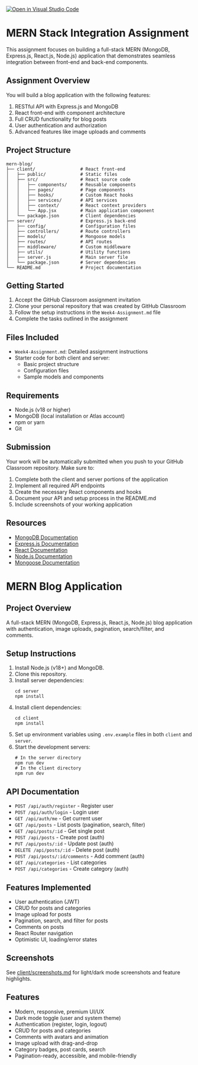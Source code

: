 [![Open in Visual Studio Code](https://classroom.github.com/assets/open-in-vscode-2e0aaae1b6195c2367325f4f02e2d04e9abb55f0b24a779b69b11b9e10269abc.svg)](https://classroom.github.com/online_ide?assignment_repo_id=19865178&assignment_repo_type=AssignmentRepo)
# MERN Stack Integration Assignment

This assignment focuses on building a full-stack MERN (MongoDB, Express.js, React.js, Node.js) application that demonstrates seamless integration between front-end and back-end components.

## Assignment Overview

You will build a blog application with the following features:
1. RESTful API with Express.js and MongoDB
2. React front-end with component architecture
3. Full CRUD functionality for blog posts
4. User authentication and authorization
5. Advanced features like image uploads and comments

## Project Structure

```
mern-blog/
├── client/                 # React front-end
│   ├── public/             # Static files
│   ├── src/                # React source code
│   │   ├── components/     # Reusable components
│   │   ├── pages/          # Page components
│   │   ├── hooks/          # Custom React hooks
│   │   ├── services/       # API services
│   │   ├── context/        # React context providers
│   │   └── App.jsx         # Main application component
│   └── package.json        # Client dependencies
├── server/                 # Express.js back-end
│   ├── config/             # Configuration files
│   ├── controllers/        # Route controllers
│   ├── models/             # Mongoose models
│   ├── routes/             # API routes
│   ├── middleware/         # Custom middleware
│   ├── utils/              # Utility functions
│   ├── server.js           # Main server file
│   └── package.json        # Server dependencies
└── README.md               # Project documentation
```

## Getting Started

1. Accept the GitHub Classroom assignment invitation
2. Clone your personal repository that was created by GitHub Classroom
3. Follow the setup instructions in the `Week4-Assignment.md` file
4. Complete the tasks outlined in the assignment

## Files Included

- `Week4-Assignment.md`: Detailed assignment instructions
- Starter code for both client and server:
  - Basic project structure
  - Configuration files
  - Sample models and components

## Requirements

- Node.js (v18 or higher)
- MongoDB (local installation or Atlas account)
- npm or yarn
- Git

## Submission

Your work will be automatically submitted when you push to your GitHub Classroom repository. Make sure to:

1. Complete both the client and server portions of the application
2. Implement all required API endpoints
3. Create the necessary React components and hooks
4. Document your API and setup process in the README.md
5. Include screenshots of your working application

## Resources

- [MongoDB Documentation](https://docs.mongodb.com/)
- [Express.js Documentation](https://expressjs.com/)
- [React Documentation](https://react.dev/)
- [Node.js Documentation](https://nodejs.org/en/docs/)
- [Mongoose Documentation](https://mongoosejs.com/docs/)

# MERN Blog Application

## Project Overview
A full-stack MERN (MongoDB, Express.js, React.js, Node.js) blog application with authentication, image uploads, pagination, search/filter, and comments.

## Setup Instructions
1. Install Node.js (v18+) and MongoDB.
2. Clone this repository.
3. Install server dependencies:
   ```
   cd server
   npm install
   ```
4. Install client dependencies:
   ```
   cd client
   npm install
   ```
5. Set up environment variables using `.env.example` files in both `client` and `server`.
6. Start the development servers:
   ```
   # In the server directory
   npm run dev
   # In the client directory
   npm run dev
   ```

## API Documentation
- `POST /api/auth/register` - Register user
- `POST /api/auth/login` - Login user
- `GET /api/auth/me` - Get current user
- `GET /api/posts` - List posts (pagination, search, filter)
- `GET /api/posts/:id` - Get single post
- `POST /api/posts` - Create post (auth)
- `PUT /api/posts/:id` - Update post (auth)
- `DELETE /api/posts/:id` - Delete post (auth)
- `POST /api/posts/:id/comments` - Add comment (auth)
- `GET /api/categories` - List categories
- `POST /api/categories` - Create category (auth)

## Features Implemented
- User authentication (JWT)
- CRUD for posts and categories
- Image upload for posts
- Pagination, search, and filter for posts
- Comments on posts
- React Router navigation
- Optimistic UI, loading/error states

## Screenshots

See [client/screenshots.md](client/screenshots.md) for light/dark mode screenshots and feature highlights.

## Features
- Modern, responsive, premium UI/UX
- Dark mode toggle (user and system theme)
- Authentication (register, login, logout)
- CRUD for posts and categories
- Comments with avatars and animation
- Image upload with drag-and-drop
- Category badges, post cards, search
- Pagination-ready, accessible, and mobile-friendly

